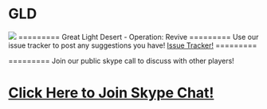# GLD
<img src="http://i.imgur.com/KKWdCLO.png">
=========
Great Light Desert - Operation: Revive
=========
Use our issue tracker to post any suggestions you have!
<a href="https://github.com/GLServers/GLD/issues">Issue Tracker!</a>
=========

=========
Join our public skype call to discuss with other players!

<a href="http://gld.bz/s/revive.php">Click Here to Join Skype Chat!</a>
=========

